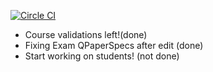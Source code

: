 [![Circle CI](https://circleci.com/gh/amsourav/grader.svg?style=svg)](https://circleci.com/gh/amsourav/grader)
 - Course validations left!(done)
 - Fixing Exam QPaperSpecs after edit (done)
 - Start working on students! (not done)
